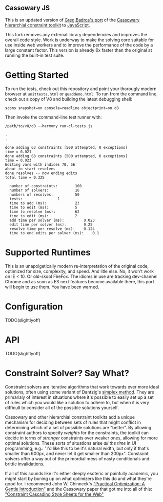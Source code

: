 Cassowary JS
------------

This is an updated version of [Greg Badros's
port](http://www.badros.com/greg/cassowary/js/quaddemo.html "JS Quad Demo") of
the [Cassowary hierarchial constraint
toolkit](http://www.cs.washington.edu/research/constraints/cassowary/) to
[JavaScript](http://cassowary.cvs.sourceforge.net/viewvc/cassowary/cassowary/js/).

This fork removes any external library dependencies and improves the overall
code style. Work is underway to make the solving core suitable for use inside
web workers and to improve the performance of the code by a large constant
factor. This version is already 6x faster than the original at running the
built-in test suite.

Getting Started
===============

To run the tests, check out this repository and point your thorougly modern
browser at `unittests.html` or `quaddemo.html`. To run from the command line,
check out a copy of V8 and building the latest debugging shell:

`scons snapshot=on console=readline objectprint=on d8`

Then invoke the command-line test runner with:

```
/path/to/v8/d8 --harmony run-cl-tests.js

.
.
.
done adding 63 constraints [500 attempted, 0 exceptions]
time = 0.021
done adding 63 constraints [500 attempted, 0 exceptions]
time = 0.023
Editing vars with indices 70, 56
about to start resolves
done resolves -- now ending edits
total time = 0.325

  number of constraints: 		100
  number of solvers: 			10
  numbers of resolves: 			50
  tests: 				1
  time to add (ms): 			23
  time to edit (ms): 			5
  time to resolve (ms): 		62
  time to edit (ms): 			2
  add time per solver (ms): 		0.023
  edit time per solver (ms): 		0.25
  resolve time per resolve (ms): 	0.124
  time to end edits per solver (ms): 	0.1
```

Supported Runtimes
==================

This is an unapolgetically modern re-interpretation of the original code,
optimized for size, complexity, and speed. And litle else. No, it won't work on
IE < 10. Or old-skool FireFox. The idioms in use are tracking dev-channel
Chrome and as soon as ES.next features become available there, this port will
begin to use them. You have been warned.

Configuration
=============

TODO(slightlyoff)

API
===

TODO(slightlyoff)

Constraint Solver? Say What?
============================

Constraint solvers are iterative algorithms that work towards ever more ideal
solutions, often using some variant of Dantzig's [simplex
method](http://en.wikipedia.org/wiki/Simplex_algorithm). They are primarialy of
interest in situations where it's possible to easily set up a set of rules
which you would like a solution to adhere to, but when it is very difficult to
consider all of the possible solutions yourself.

Cassowary and other hierarchial constraint toolkits add a unique mechanism for
deciding between sets of rules that might conflict in determining which of a
set of possible solutions are "better". By allowing constraint authors to
specify *weights* for the constraints, the toolkit can decide in terms of
*stronger* constraints over weaker ones, allowing for more optimal solutions.
These sorts of situations arise *all the time* in UI programming; e.g.: "I'd
like this to be it's natural width, but only if that's smaller than 600px, and
never let it get smaller than 200px". Constraint solvers offer a way out of the
primordial mess of nasty conditionals and brittle invalidations.

If all of this sounds like it's either deeply esoteric or painfully academic,
you might start by boning up on what optimizers like this do and what they're
good for. I recommend John W. Chinneck's ["Practical Optimization: A Gentle
Introduction"](http://www.sce.carleton.ca/faculty/chinneck/po.html) and the
Cassowary paper that got me into all of this: ["Constraint Cascading Style
Sheets for the
Web"](http://citeseer.ist.psu.edu/viewdoc/summary?doi=10.1.1.101.4819)
